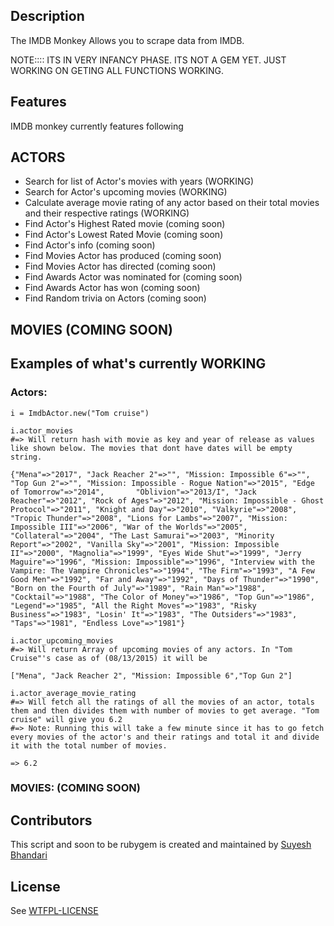 ## Description

The IMDB Monkey  Allows you to scrape data from IMDB.

NOTE:::: ITS IN VERY INFANCY PHASE. ITS NOT A GEM YET. JUST WORKING ON GETING ALL FUNCTIONS WORKING.

## Features

IMDB monkey currently features following

## ACTORS

* Search for list of Actor's movies with years (WORKING)
* Search for Actor's upcoming movies (WORKING)
* Calculate average movie rating of any actor based on their total movies and their respective ratings (WORKING)
* Find Actor's Highest Rated movie (coming soon)
* Find Actor's Lowest Rated Movie (coming soon)
* Find Actor's info (coming soon)
* Find Movies Actor has produced (coming soon)
* Find Movies Actor has directed (coming soon)
* Find Awards Actor was nominated for (coming soon)
* Find Awards Actor has won (coming soon)
* Find Random trivia on Actors (coming soon)

## MOVIES (COMING SOON)



## Examples of what's currently WORKING

### Actors:

    i = ImdbActor.new("Tom cruise")

    i.actor_movies
    #=> Will return hash with movie as key and year of release as values like shown below. The movies that dont have dates will be empty string.

    {"Mena"=>"2017", "Jack Reacher 2"=>"", "Mission: Impossible 6"=>"", "Top Gun 2"=>"", "Mission: Impossible - Rogue Nation"=>"2015", "Edge of Tomorrow"=>"2014",       "Oblivion"=>"2013/I", "Jack Reacher"=>"2012", "Rock of Ages"=>"2012", "Mission: Impossible - Ghost Protocol"=>"2011", "Knight and Day"=>"2010", "Valkyrie"=>"2008", "Tropic Thunder"=>"2008", "Lions for Lambs"=>"2007", "Mission: Impossible III"=>"2006", "War of the Worlds"=>"2005", "Collateral"=>"2004", "The Last Samurai"=>"2003", "Minority Report"=>"2002", "Vanilla Sky"=>"2001", "Mission: Impossible II"=>"2000", "Magnolia"=>"1999", "Eyes Wide Shut"=>"1999", "Jerry Maguire"=>"1996", "Mission: Impossible"=>"1996", "Interview with the Vampire: The Vampire Chronicles"=>"1994", "The Firm"=>"1993", "A Few Good Men"=>"1992", "Far and Away"=>"1992", "Days of Thunder"=>"1990", "Born on the Fourth of July"=>"1989", "Rain Man"=>"1988", "Cocktail"=>"1988", "The Color of Money"=>"1986", "Top Gun"=>"1986", "Legend"=>"1985", "All the Right Moves"=>"1983", "Risky Business"=>"1983", "Losin' It"=>"1983", "The Outsiders"=>"1983", "Taps"=>"1981", "Endless Love"=>"1981"}

    i.actor_upcoming_movies
    #=> Will return Array of upcoming movies of any actors. In "Tom Cruise"'s case as of (08/13/2015) it will be

    ["Mena", "Jack Reacher 2", "Mission: Impossible 6","Top Gun 2"]

    i.actor_average_movie_rating
    #=> Will fetch all the ratings of all the movies of an actor, totals them and then divides them with number of movies to get average. "Tom cruise" will give you 6.2
    #=> Note: Running this will take a few minute since it has to go fetch every movies of the actor's and their ratings and total it and divide it with the total number of movies.

    => 6.2

### MOVIES: (COMING SOON)

## Contributors

This script and soon to be rubygem is created and maintained by [Suyesh Bhandari](https://www.suyesh.com)

## License

See [WTFPL-LICENSE](http://www.wtfpl.net/txt/copying/)
